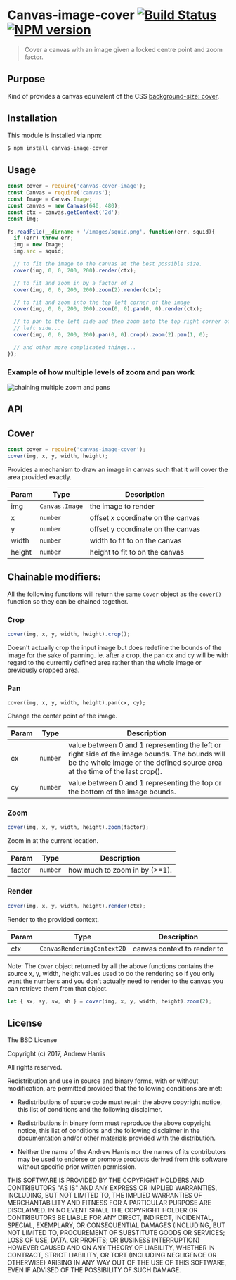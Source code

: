 # Canvas-image-cover [![Build Status](https://secure.travis-ci.org/noblesamurai/canvas-image-cover.png?branch=master)](http://travis-ci.org/noblesamurai/canvas-image-cover) [![NPM version](https://badge-me.herokuapp.com/api/npm/canvas-image-cover.png)](http://badges.enytc.com/for/npm/canvas-image-cover)

> Cover a canvas with an image given a locked centre point and zoom factor.

## Purpose

Kind of provides a canvas equivalent of the CSS [background-size:
cover](https://developer.mozilla.org/en-US/docs/Web/CSS/background-size?v=example#cover).

## Installation

This module is installed via npm:

``` bash
$ npm install canvas-image-cover
```

## Usage

```js
const cover = require('canvas-cover-image');
const Canvas = require('canvas');
const Image = Canvas.Image;
const canvas = new Canvas(640, 480);
const ctx = canvas.getContext('2d');
const img;

fs.readFile(__dirname + '/images/squid.png', function(err, squid){
  if (err) throw err;
  img = new Image;
  img.src = squid;

  // to fit the image to the canvas at the best possible size.
  cover(img, 0, 0, 200, 200).render(ctx);

  // to fit and zoom in by a factor of 2
  cover(img, 0, 0, 200, 200).zoom(2).render(ctx);

  // to fit and zoom into the top left corner of the image
  cover(img, 0, 0, 200, 200).zoom(0, 0).pan(0, 0).render(ctx);

  // to pan to the left side and then zoom into the top right corner of that
  // left side...
  cover(img, 0, 0, 200, 200).pan(0, 0).crop().zoom(2).pan(1, 0);

  // and other more complicated things...
});
```

### Example of how multiple levels of zoom and pan work

![chaining multiple zoom and pans](https://github.com/noblesamurai/node-canvas-image-cover/raw//example.png)

## API

## Cover

```js
const cover = require('canvas-image-cover');
cover(img, x, y, width, height);
```
Provides a mechanism to draw an image in canvas such that it will cover the area provided exactly.


| Param | Type | Description |
| --- | --- | --- |
| img | <code>Canvas.Image</code> | the image to render |
| x | <code>number</code> | offset x coordinate on the canvas |
| y | <code>number</code> | offset y coordinate on the canvas |
| width | <code>number</code> | width to fit to on the canvas |
| height | <code>number</code> | height to fit to on the canvas |

## Chainable modifiers:

All the following functions will return the same `Cover` object as the `cover()` function so they can be chained together.

### Crop

```js
cover(img, x, y, width, height).crop();
```
Doesn't actually crop the input image but does redefine the bounds of the image for the sake of panning. ie. after a crop, the pan cx and cy will be with regard to the currently defined area rather than the whole image or previously cropped area.

### Pan

```
cover(img, x, y, width, height).pan(cx, cy);
```
Change the center point of the image.

| Param | Type | Description |
| --- | --- | --- |
| cx | <code>number</code> | value between 0 and 1 representing the left or right   side of the image bounds. The bounds will be the whole image or the   defined source area at the time of the last crop(). |
| cy | <code>number</code> | value between 0 and 1 representing the top or the   bottom of the image bounds. |

### Zoom

```js
cover(img, x, y, width, height).zoom(factor);
```
Zoom in at the current location.

| Param | Type | Description |
| --- | --- | --- |
| factor | <code>number</code> | how much to zoom in by (>=1). |

### Render

```js
cover(img, x, y, width, height).render(ctx);
```
Render to the provided context.

| Param | Type | Description |
| --- | --- | --- |
| ctx | <code>CanvasRenderingContext2D</code> | canvas context to render to |

Note: The `Cover` object returned by all the above functions contains the source x, y, width, height values used to do the rendering so if you only want the numbers and you don't actually need to render to the canvas you can retrieve them from that object.

```js
let { sx, sy, sw, sh } = cover(img, x, y, width, height).zoom(2);
```

## License

The BSD License

Copyright (c) 2017, Andrew Harris

All rights reserved.

Redistribution and use in source and binary forms, with or without modification,
are permitted provided that the following conditions are met:

* Redistributions of source code must retain the above copyright notice, this
  list of conditions and the following disclaimer.

* Redistributions in binary form must reproduce the above copyright notice, this
  list of conditions and the following disclaimer in the documentation and/or
  other materials provided with the distribution.

* Neither the name of the Andrew Harris nor the names of its
  contributors may be used to endorse or promote products derived from
  this software without specific prior written permission.

THIS SOFTWARE IS PROVIDED BY THE COPYRIGHT HOLDERS AND CONTRIBUTORS "AS IS" AND
ANY EXPRESS OR IMPLIED WARRANTIES, INCLUDING, BUT NOT LIMITED TO, THE IMPLIED
WARRANTIES OF MERCHANTABILITY AND FITNESS FOR A PARTICULAR PURPOSE ARE
DISCLAIMED. IN NO EVENT SHALL THE COPYRIGHT HOLDER OR CONTRIBUTORS BE LIABLE FOR
ANY DIRECT, INDIRECT, INCIDENTAL, SPECIAL, EXEMPLARY, OR CONSEQUENTIAL DAMAGES
(INCLUDING, BUT NOT LIMITED TO, PROCUREMENT OF SUBSTITUTE GOODS OR SERVICES;
LOSS OF USE, DATA, OR PROFITS; OR BUSINESS INTERRUPTION) HOWEVER CAUSED AND ON
ANY THEORY OF LIABILITY, WHETHER IN CONTRACT, STRICT LIABILITY, OR TORT
(INCLUDING NEGLIGENCE OR OTHERWISE) ARISING IN ANY WAY OUT OF THE USE OF THIS
SOFTWARE, EVEN IF ADVISED OF THE POSSIBILITY OF SUCH DAMAGE.

